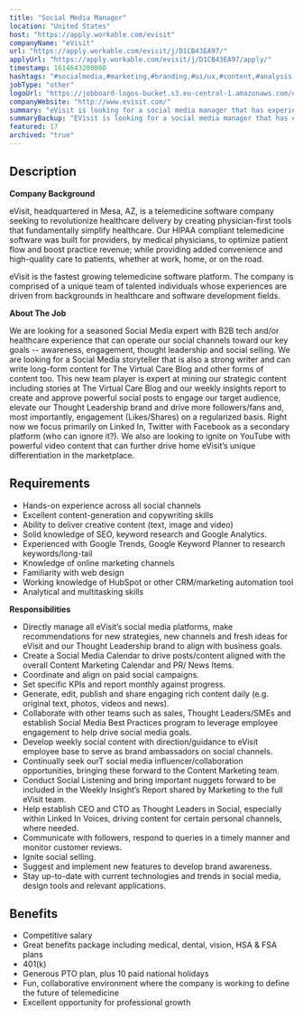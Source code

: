 ```yaml
---
title: "Social Media Manager"
location: "United States"
host: "https://apply.workable.com/evisit"
companyName: "eVisit"
url: "https://apply.workable.com/evisit/j/D1CB43EA97/"
applyUrl: "https://apply.workable.com/evisit/j/D1CB43EA97/apply/"
timestamp: 1614643200000
hashtags: "#socialmedia,#marketing,#branding,#ui/ux,#content,#analysis,#management,#sales,#office,#operations"
jobType: "other"
logoUrl: "https://jobboard-logos-bucket.s3.eu-central-1.amazonaws.com/evisit"
companyWebsite: "http://www.evisit.com/"
summary: "eVisit is looking for a social media manager that has experience in: #socialmedia, #marketing, #branding."
summaryBackup: "EVisit is looking for a social media manager that has experience in: #socialmedia, #marketing, #branding."
featured: 17
archived: "true"
---
```


## Description

**Company Background**

eVisit, headquartered in Mesa, AZ, is a telemedicine software company seeking to revolutionize healthcare delivery by creating physician-first tools that fundamentally simplify healthcare. Our HIPAA compliant telemedicine software was built for providers, by medical physicians, to optimize patient flow and boost practice revenue; while providing added convenience and high-quality care to patients, whether at work, home, or on the road.

eVisit is the fastest growing telemedicine software platform. The company is comprised of a unique team of talented individuals whose experiences are driven from backgrounds in healthcare and software development fields.

**About The Job**

We are looking for a seasoned Social Media expert with B2B tech and/or healthcare experience that can operate our social channels toward our key goals -- awareness, engagement, thought leadership and social selling. We are looking for a Social Media storyteller that is also a strong writer and can write long-form content for The Virtual Care Blog and other forms of content too. This new team player is expert at mining our strategic content including stories at The Virtual Care Blog and our weekly insights report to create and approve powerful social posts to engage our target audience, elevate our Thought Leadership brand and drive more followers/fans and, most importantly, engagement (Likes/Shares) on a regularized basis. Right now we focus primarily on Linked In, Twitter with Facebook as a secondary platform (who can ignore it?). We also are looking to ignite on YouTube with powerful video content that can further drive home eVisit’s unique differentiation in the marketplace.

## Requirements

*   Hands-on experience across all social channels
*   Excellent content-generation and copywriting skills
*   Ability to deliver creative content (text, image and video)
*   Solid knowledge of SEO, keyword research and Google Analytics.
*   Experienced with Google Trends, Google Keyword Planner to research keywords/long-tail
*   Knowledge of online marketing channels
*   Familiarity with web design
*   Working knowledge of HubSpot or other CRM/marketing automation tool
*   Analytical and multitasking skills

**Responsibilities**

*   Directly manage all eVisit’s social media platforms, make recommendations for new strategies, new channels and fresh ideas for eVisit and our Thought Leadership brand to align with business goals.
*   Create a Social Media Calendar to drive posts/content aligned with the overall Content Marketing Calendar and PR/ News Items.
*   Coordinate and align on paid social campaigns.
*   Set specific KPIs and report monthly against progress.
*   Generate, edit, publish and share engaging rich content daily (e.g. original text, photos, videos and news).
*   Collaborate with other teams such as sales, Thought Leaders/SMEs and establish Social Media Best Practices program to leverage employee engagement to help drive social media goals.
*   Develop weekly social content with direction/guidance to eVisit employee base to serve as brand ambassadors on social channels.
*   Continually seek ourT social media influencer/collaboration opportunities, bringing these forward to the Content Marketing team.
*   Conduct Social Listening and bring important nuggets forward to be included in the Weekly Insight’s Report shared by Marketing to the full eVisit team.
*   Help establish CEO and CTO as Thought Leaders in Social, especially within Linked In Voices, driving content for certain personal channels, where needed.
*   Communicate with followers, respond to queries in a timely manner and monitor customer reviews.
*   Ignite social selling.
*   Suggest and implement new features to develop brand awareness.
*   Stay up-to-date with current technologies and trends in social media, design tools and relevant applications.

## Benefits

*   Competitive salary
*   Great benefits package including medical, dental, vision, HSA & FSA plans
*   401(k)
*   Generous PTO plan, plus 10 paid national holidays
*   Fun, collaborative environment where the company is working to define the future of telemedicine
*   Excellent opportunity for professional growth

